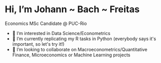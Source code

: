 # Hi, I’m Johann ~ Bach ~ Freitas
Economics MSc Candidate @ PUC-Rio

- 👀 I’m interested in Data Science/Econometrics
- 🌱 I’m currently replicating my R tasks in Python (everybody says it's important, so let's try it!)
- 💞️ I’m looking to collaborate on Macroeconometrics/Quantitative Finance, Microeconomics or Machine Learning projects
